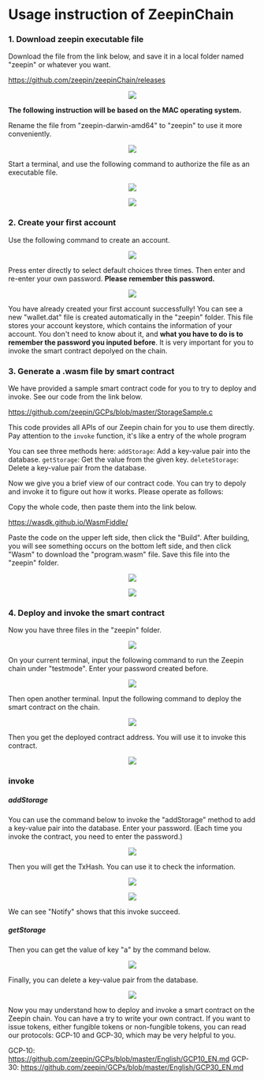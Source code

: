 ﻿# Usage instruction of ZeepinChain

### 1. Download zeepin executable file
Download the file from the link below, and save it in a local folder named "zeepin" or whatever you want.

https://github.com/zeepin/zeepinChain/releases

<p align="center">
  <img  src="https://github.com/zeepin/GCPs/blob/master/src/screenshot/01.png">
</p>

**The following instruction will be based on the MAC operating system.**

Rename the file from "zeepin-darwin-amd64" to "zeepin" to use it more conveniently.

<p align="center">
  <img  src="https://github.com/zeepin/GCPs/blob/master/src/screenshot/02.png">
</p>

Start a terminal, and use the following command to authorize the file as an executable file.

<p align="center">
  <img  src="https://github.com/zeepin/GCPs/blob/master/src/screenshot/03.png">
</p>

<p align="center">
  <img  src="https://github.com/zeepin/GCPs/blob/master/src/screenshot/04.png">
</p>

### 2. Create your first account
Use the following command to create an account.

<p align="center">
  <img  src="https://github.com/zeepin/GCPs/blob/master/src/screenshot/05.png">
</p>

Press enter directly to select default choices three times. Then enter and re-enter your own password. **Please remember this password.**

<p align="center">
  <img  src="https://github.com/zeepin/GCPs/blob/master/src/screenshot/06.png">
</p>

You have already created your first account successfully! You can see a new "wallet.dat" file is created automatically in the "zeepin" folder. This file stores your account keystore, which contains the information of your account. You don't need to know about it, and **what you have to do is to remember the password you inputed before**. It is very important for you to invoke the smart contract depolyed on the chain.

### 3. Generate a .wasm file by smart contract
We have provided a sample smart contract code for you to try to deploy and invoke. See our code from the link below.

https://github.com/zeepin/GCPs/blob/master/StorageSample.c

This code provides all APIs of our Zeepin chain for you to use them directly. Pay attention to the `invoke` function, it's like a entry of the whole program

You can see three methods here:
`addStorage`: Add a key-value pair into the database.
`getStorage`: Get the value from the given key.
`deleteStorage`: Delete a key-value pair from the database.

Now we give you a brief view of our contract code. You can try to depoly and invoke it to figure out how it works. Please operate as follows:

Copy the whole code, then paste them into the link below.

https://wasdk.github.io/WasmFiddle/

Paste the code on the upper left side, then click the "Build". After building, you will see something occurs on the bottom left side, and then click "Wasm" to download the "program.wasm" file. Save this file into the "zeepin" folder.

<p align="center">
  <img  src="https://github.com/zeepin/GCPs/blob/master/src/screenshot/07.png">
</p>

<p align="center">
  <img  src="https://github.com/zeepin/GCPs/blob/master/src/screenshot/08.png">
</p>

### 4. Deploy and invoke the smart contract
Now you have three files in the "zeepin" folder.

<p align="center">
  <img  src="https://github.com/zeepin/GCPs/blob/master/src/screenshot/09.png">
</p>

On your current terminal, input the following command to run the Zeepin chain under "testmode". Enter your password created before.

<p align="center">
  <img  src="https://github.com/zeepin/GCPs/blob/master/src/screenshot/10.png">
</p>

Then open another terminal. Input the following command to deploy the smart contract on the chain.

<p align="center">
  <img  src="https://github.com/zeepin/GCPs/blob/master/src/screenshot/11.png">
</p>

Then you get the deployed contract address. You will use it to invoke this contract.

<p align="center">
  <img  src="https://github.com/zeepin/GCPs/blob/master/src/screenshot/12.png">
</p>

### invoke
##### addStorage
You can use the command below to invoke the "addStorage" method to add a key-value pair into the database. Enter your password. (Each time you invoke the contract, you need to enter the password.)

<p align="center">
  <img  src="https://github.com/zeepin/GCPs/blob/master/src/screenshot/13.png">
</p>

Then you will get the TxHash. You can use it to check the information.

<p align="center">
  <img  src="https://github.com/zeepin/GCPs/blob/master/src/screenshot/14.png">
</p>

<p align="center">
  <img  src="https://github.com/zeepin/GCPs/blob/master/src/screenshot/15.png">
</p>

We can see "Notify" shows that this invoke succeed.

##### getStorage
Then you can get the value of key "a" by the command below.

<p align="center">
  <img  src="https://github.com/zeepin/GCPs/blob/master/src/screenshot/16.png">
</p>

Finally, you can delete a key-value pair from the database.

<p align="center">
  <img  src="https://github.com/zeepin/GCPs/blob/master/src/screenshot/17.png">
</p>

Now you may understand how to deploy and invoke a smart contract on the Zeepin chain. You can have a try to write your own contract. If you want to issue tokens, either fungible tokens or non-fungible tokens, you can read our protocols: GCP-10 and GCP-30, which may be very helpful to you.

GCP-10: https://github.com/zeepin/GCPs/blob/master/English/GCP10_EN.md
GCP-30: https://github.com/zeepin/GCPs/blob/master/English/GCP30_EN.md